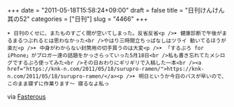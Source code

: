 +++
date = "2011-05-18T15:58:24+09:00"
draft = false
title = "日刊けんけん 其の52"
categories = ["日刊"]
slug = "4466"
+++


    ➤ 日刊のくせに、またものすごく間が空いてしまった。反省反省<p />➤ 健康診断で午後がまるまるつぶれるとは思わなかった<br />やはり三時間立ちっぱなしはツライ 動いてるほうが楽だ<p />➤ 中身がわからない封筒用の切手買うのは大変<p />➤ 「するぷろ for iPhone」がブロガー達の話題をかっさらっていった5月18日<br />私も書き忘れてたメシログでするぷろ使ってみた<br />その日おわりにギリギリで入稿した一本<br /><a href="https://knk-n.com/2011/05/18/surupro-ramen/">https://knk-n.com/2011/05/18/surupro-ramen/</a><p />➤ 明日というか今日のバスが早いので、このまま寝ずに作業ります〜 寝るなよ私っ

<div class="posterous_quote_citation">via <a href="http://www.lastday.jp/2011/02/28/fasterous">Fasterous</a></div>
  
